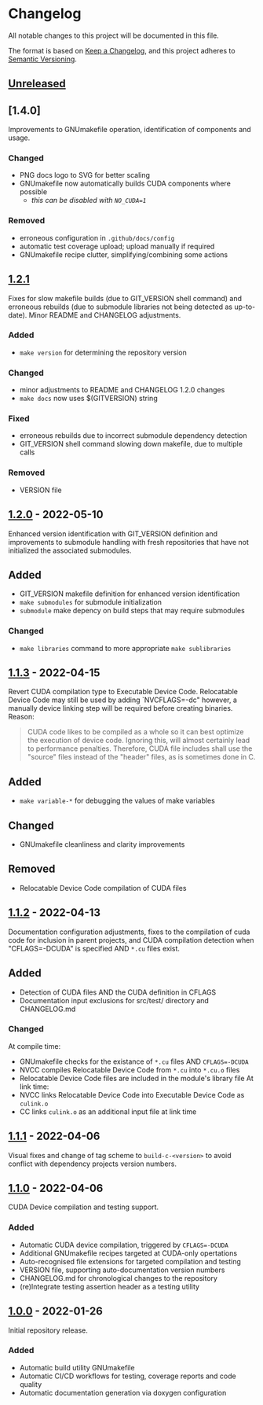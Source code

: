 # Changelog
All notable changes to this project will be documented in this file.

The format is based on [Keep a Changelog](https://keepachangelog.com/en/1.0.0/),
and this project adheres to [Semantic Versioning](https://semver.org/spec/v2.0.0.html).

## [Unreleased]

## [1.4.0]
Improvements to GNUmakefile operation, identification of components and usage.

### Changed
- PNG docs logo to SVG for better scaling
- GNUmakefile now automatically builds CUDA components where possible
  - *this can be disabled with `NO_CUDA=1`*

### Removed
- erroneous configuration in `.github/docs/config`
- automatic test coverage upload; upload manually if required
- GNUmakefile recipe clutter, simplifying/combining some actions

## [1.2.1]
Fixes for slow makefile builds (due to GIT_VERSION shell command) and erroneous rebuilds (due to submodule libraries not being detected as up-to-date). Minor README and CHANGELOG adjustments.

### Added
- `make version` for determining the repository version

### Changed
- minor adjustments to README and CHANGELOG 1.2.0 changes
- `make docs` now uses $(GITVERSION) string

### Fixed
- erroneous rebuilds due to incorrect submodule dependency detection
- GIT_VERSION shell command slowing down makefile, due to multiple calls

### Removed
- VERSION file

## [1.2.0] - 2022-05-10
Enhanced version identification with GIT_VERSION definition and improvements to submodule handling with fresh repositories that have not initialized the associated submodules.

## Added
- GIT_VERSION makefile definition for enhanced version identification
- `make submodules` for submodule initialization
- `submodule` make depency on build steps that may require submodules

### Changed
- `make libraries` command to more appropriate `make sublibraries`

## [1.1.3] - 2022-04-15
Revert CUDA compilation type to Executable Device Code. Relocatable Device Code may still be used by adding `NVCFLAGS=-dc" however, a manually device linking step will be required before creating binaries. Reason:
> CUDA code likes to be compiled as a whole so it can best optimize the execution of device code. Ignoring this, will almost certainly lead to performance penalties. Therefore, CUDA file includes shall use the "source" files instead of the "header" files, as is sometimes done in C.

## Added
- `make variable-*` for debugging the values of make variables

## Changed
- GNUmakefile cleanliness and clarity improvements

## Removed
- Relocatable Device Code compilation of CUDA files

## [1.1.2] - 2022-04-13
Documentation configuration adjustments, fixes to the compilation of cuda code for inclusion in parent projects, and CUDA compilation detection when "CFLAGS=-DCUDA" is specified AND `*.cu` files exist.

## Added
- Detection of CUDA files AND the CUDA definition in CFLAGS
- Documentation input exclusions for src/test/ directory and CHANGELOG.md

### Changed
At compile time:
- GNUmakefile checks for the existance of `*.cu` files AND `CFLAGS=-DCUDA`
- NVCC compiles Relocatable Device Code from `*.cu` into `*.cu.o` files
- Relocatable Device Code files are included in the module's library file
At link time:
- NVCC links Relocatable Device Code into Executable Device Code as `culink.o`
- CC links `culink.o` as an additional input file at link time

## [1.1.1] - 2022-04-06
Visual fixes and change of tag scheme to `build-c-<version>` to avoid conflict with dependency projects version numbers.

## [1.1.0] - 2022-04-06
CUDA Device compilation and testing support.

### Added
- Automatic CUDA device compilation, triggered by `CFLAGS=-DCUDA`
- Additional GNUmakefile recipes targeted at CUDA-only opertations
- Auto-recognised file extensions for targeted compilation and testing
- VERSION file, supporting auto-documentation version numbers
- CHANGELOG.md for chronological changes to the repository
- (re)Integrate testing assertion header as a testing utility

## [1.0.0] - 2022-01-26
Initial repository release.

### Added
- Automatic build utility GNUmakefile
- Automatic CI/CD workflows for testing, coverage reports and code quality
- Automatic documentation generation via doxygen configuration

[Unreleased]: https://github.com/adequatesystems/build-c/compare/build-c-1.4.0...HEAD
[1.2.1]: https://github.com/adequatesystems/build-c/compare/build-c-1.3.1...build-c-1.4.0
[1.2.1]: https://github.com/adequatesystems/build-c/compare/build-c-1.2.0...build-c-1.2.1
[1.2.0]: https://github.com/adequatesystems/build-c/compare/build-c-1.1.3...build-c-1.2.0
[1.1.3]: https://github.com/adequatesystems/build-c/compare/build-c-1.1.2...build-c-1.1.3
[1.1.2]: https://github.com/adequatesystems/build-c/compare/build-c-1.1.1...build-c-1.1.2
[1.1.1]: https://github.com/adequatesystems/build-c/compare/build-c-1.1.0...build-c-1.1.1
[1.1.0]: https://github.com/adequatesystems/build-c/compare/build-c-1.0.0...build-c-1.1.0
[1.0.0]: https://github.com/adequatesystems/build-c/releases/tag/build-c-1.0.0
